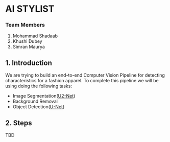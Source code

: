 # AI STYLIST

### Team Members

1. Mohammad Shadaab
2. Khushi Dubey
3. Simran Maurya

## 1. Introduction

We are trying to build an end-to-end Computer Vision Pipeline for detecting characteristics for a fashion apparel. 
To complete this pipeline we will be using doing the following tasks:

* Image Segmentation([U2-Net](https://github.com/xuebinqin/U-2-Net)) 
* Background Removal
* Object Detection([U-Net](https://arxiv.org/abs/1505.04597))

## 2. Steps
TBD
